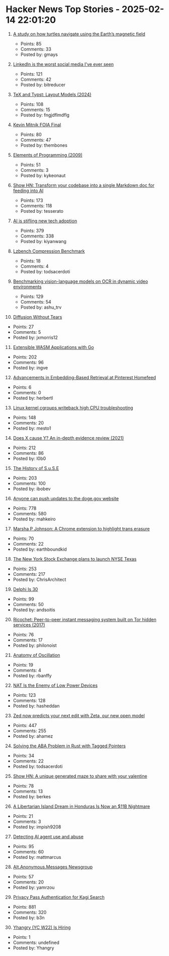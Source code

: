 # Hacker News Top Stories - 2025-02-14 22:01:20

1. [A study on how turtles navigate using the Earth’s magnetic field](https://www.unc.edu/posts/2025/02/12/dancing-turtles-unlock-scientific-discovery/)
   - Points: 85
   - Comments: 33
   - Posted by: gmays

2. [LinkedIn is the worst social media I've ever seen](undefined)
   - Points: 121
   - Comments: 42
   - Posted by: bitreducer

3. [TeX and Typst: Layout Models (2024)](https://laurmaedje.github.io/posts/layout-models/)
   - Points: 108
   - Comments: 15
   - Posted by: fngjdflmdflg

4. [Kevin Mitnik FOIA Final](https://vault.fbi.gov/kevin-mitnick/kevin-mitnick-part-01-final/view)
   - Points: 80
   - Comments: 47
   - Posted by: thembones

5. [Elements of Programming (2009)](https://www.elementsofprogramming.com/)
   - Points: 51
   - Comments: 3
   - Posted by: kykeonaut

6. [Show HN: Transform your codebase into a single Markdown doc for feeding into AI](https://tesserato.web.app/posts/2025-02-12-CodeWeaver-launch/index.html)
   - Points: 173
   - Comments: 118
   - Posted by: tesserato

7. [AI is stifling new tech adoption](https://vale.rocks/posts/ai-is-stifling-tech-adoption)
   - Points: 379
   - Comments: 338
   - Posted by: kiyanwang

8. [Lzbench Compression Benchmark](https://morotti.github.io/lzbench-web/)
   - Points: 18
   - Comments: 4
   - Posted by: todsacerdoti

9. [Benchmarking vision-language models on OCR in dynamic video environments](https://arxiv.org/abs/2502.06445)
   - Points: 129
   - Comments: 54
   - Posted by: ashu_trv

10. [Diffusion Without Tears](https://baincapitalventures.notion.site/Diffusion-Without-Tears-14e1469584c180deb0a9ed9aa6ff7a4c)
   - Points: 27
   - Comments: 5
   - Posted by: jxmorris12

11. [Extensible WASM Applications with Go](https://go.dev/blog/wasmexport)
   - Points: 202
   - Comments: 96
   - Posted by: ingve

12. [Advancements in Embedding-Based Retrieval at Pinterest Homefeed](https://medium.com/pinterest-engineering/advancements-in-embedding-based-retrieval-at-pinterest-homefeed-d7d7971a409e)
   - Points: 6
   - Comments: 0
   - Posted by: herbertl

13. [Linux kernel cgroups writeback high CPU troubleshooting](https://dasl.cc/2025/01/01/debugging-our-new-linux-kernel/)
   - Points: 148
   - Comments: 20
   - Posted by: mesto1

14. [Does X cause Y? An in-depth evidence review (2021)](https://www.cold-takes.com/does-x-cause-y-an-in-depth-evidence-review/)
   - Points: 212
   - Comments: 86
   - Posted by: l0b0

15. [The History of S.u.S.E](https://www.abortretry.fail/p/the-history-of-suse)
   - Points: 203
   - Comments: 100
   - Posted by: ibobev

16. [Anyone can push updates to the doge.gov website](https://www.404media.co/anyone-can-push-updates-to-the-doge-gov-website-2/)
   - Points: 778
   - Comments: 580
   - Posted by: mahkeiro

17. [Marsha P Johnson: A Chrome extension to highlight trans erasure](https://github.com/HamptonMakes/marsha-p-johnson)
   - Points: 70
   - Comments: 22
   - Posted by: earthboundkid

18. [The New York Stock Exchange plans to launch NYSE Texas](https://ir.theice.com/press/news-details/2025/The-New-York-Stock-Exchange-to-Launch-NYSE-Texas/default.aspx)
   - Points: 253
   - Comments: 217
   - Posted by: ChrisArchitect

19. [Delphi Is 30](https://blog.marcocantu.com/blog/2025-february-delphi-is-30.html)
   - Points: 99
   - Comments: 50
   - Posted by: andsoitis

20. [Ricochet: Peer-to-peer instant messaging system built on Tor hidden services (2017)](https://github.com/ricochet-im/ricochet)
   - Points: 76
   - Comments: 17
   - Posted by: philonoist

21. [Anatomy of Oscillation](https://tidyfirst.substack.com/p/anatomy-of-oscillation)
   - Points: 19
   - Comments: 4
   - Posted by: rbanffy

22. [NAT Is the Enemy of Low Power Devices](https://blog.golioth.io/nat-is-the-enemy-of-low-power-devices/)
   - Points: 123
   - Comments: 128
   - Posted by: hasheddan

23. [Zed now predicts your next edit with Zeta, our new open model](https://zed.dev/blog/edit-prediction)
   - Points: 447
   - Comments: 255
   - Posted by: ahamez

24. [Solving the ABA Problem in Rust with Tagged Pointers](https://minikin.me/blog/solving-the-aba-problem-in-rust-tagged-pointers)
   - Points: 34
   - Comments: 22
   - Posted by: todsacerdoti

25. [Show HN: A unique generated maze to share with your valentine](https://love.berk.es/)
   - Points: 78
   - Comments: 13
   - Posted by: berkes

26. [A Libertarian Island Dream in Honduras Is Now an $11B Nightmare](https://www.bloomberg.com/news/features/2025-02-13/a-honduras-dream-city-now-faces-11-billion-political-dispute)
   - Points: 21
   - Comments: 3
   - Posted by: impish9208

27. [Detecting AI agent use and abuse](https://stytch.com/blog/detecting-ai-agent-use-abuse/)
   - Points: 95
   - Comments: 60
   - Posted by: mattmarcus

28. [Alt.Anonymous.Messages Newsgroup](http://wudewasa.blogspot.com/2017/05/altanonymousmessages-newsgroup.html)
   - Points: 57
   - Comments: 20
   - Posted by: yamrzou

29. [Privacy Pass Authentication for Kagi Search](https://blog.kagi.com/kagi-privacy-pass)
   - Points: 881
   - Comments: 320
   - Posted by: b3n

30. [Yhangry (YC W22) Is Hiring](undefined)
   - Points: 1
   - Comments: undefined
   - Posted by: Yhangry

